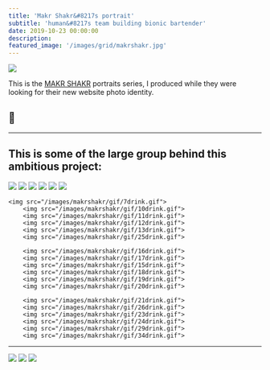 ```yaml
---
title: 'Makr Shakr&#8217s portrait'
subtitle: 'human&#8217s team building bionic bartender'
date: 2019-10-23 00:00:00
description:
featured_image: '/images/grid/makrshakr.jpg'
---
```


![](/images/makrshakr/pic4.jpg)

This is the [MAKR SHAKR](https://www.makrshakr.com) portraits series, I produced while they were looking for their new website photo identity.
## 🍹

---

## This is some of the large group behind this ambitious project:

<div class="gallery" data-columns="6">
		<img src="/images/makrshakr/gif/1drink.gif">
		<img src="/images/makrshakr/gif/3drink.gif">
  	<img src="/images/makrshakr/gif/6drink.gif">
    <img src="/images/makrshakr/gif/4drink.gif">
		<img src="/images/makrshakr/gif/5drink.gif">
  	<img src="/images/makrshakr/gif/9drink.gif">

    <img src="/images/makrshakr/gif/7drink.gif">
		<img src="/images/makrshakr/gif/10drink.gif">
		<img src="/images/makrshakr/gif/11drink.gif">
		<img src="/images/makrshakr/gif/12drink.gif">
		<img src="/images/makrshakr/gif/13drink.gif">
		<img src="/images/makrshakr/gif/25drink.gif">

		<img src="/images/makrshakr/gif/16drink.gif">
		<img src="/images/makrshakr/gif/17drink.gif">
		<img src="/images/makrshakr/gif/15drink.gif">
		<img src="/images/makrshakr/gif/18drink.gif">
		<img src="/images/makrshakr/gif/19drink.gif">
		<img src="/images/makrshakr/gif/20drink.gif">

		<img src="/images/makrshakr/gif/21drink.gif">
		<img src="/images/makrshakr/gif/26drink.gif">
		<img src="/images/makrshakr/gif/23drink.gif">
		<img src="/images/makrshakr/gif/24drink.gif">
		<img src="/images/makrshakr/gif/29drink.gif">
		<img src="/images/makrshakr/gif/34drink.gif">
</div>


---

<div class="gallery" data-columns="1">
		<img src="/images/makrshakr/pic1.jpg">
		<img src="/images/makrshakr/pic3.jpg">
		<img src="/images/makrshakr/pic2.jpg">
</div>
